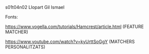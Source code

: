 s01t04n02 Llopart Gil Ismael

Fonts:

https://www.vogella.com/tutorials/Hamcrest/article.html (FEATURE MATCHER)

https://www.youtube.com/watch?v=kyUrttSoGgY  (MATCHERS PERSONALITZATS)
